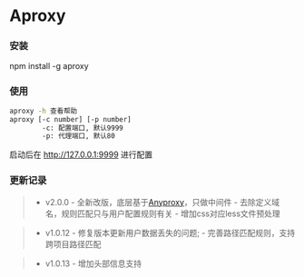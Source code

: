 # Aproxy

### 安装

npm install -g aproxy

### 使用

````bash
aproxy -h 查看帮助
aproxy [-c number] [-p number]
        -c: 配置端口, 默认9999
        -p: 代理端口, 默认80
````

启动后在 http://127.0.0.1:9999 进行配置

### 更新记录

> - v2.0.0
     - 全新改版，底层基于[Anyproxy](https://github.com/alibaba/anyproxy)，只做中间件
     - 去除定义域名，规则匹配只与用户配置规则有关
     - 增加css对应less文件预处理

> - v1.0.12
     - 修复版本更新用户数据丢失的问题;
     - 完善路径匹配规则，支持跨项目路径匹配

> - v1.0.13
     - 增加头部信息支持
